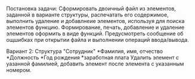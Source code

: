 Постановка задачи:
Сформировать двоичный файл из элементов, заданной в варианте структуры, распечатать его содержимое, выполнить удаление и добавлнеие элементов, используя для поиска элементов функцию.
Формирование, печать, добавление и удаление элементов оформить в виде функций. Предусмотреть сообщение об ощшибках при открытии файла и выполнении операций ввода/вывода.

Вариант 2:
Структура "Сотрудник"
*Фамилия, имя, отчество
*Должность
*Год рождения 
*заработная плата
Удалить элемент с уазанной фамилией, добавить элемент после элемента с указанным номером.
